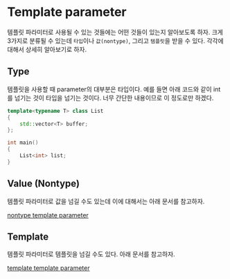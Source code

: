 # Template parameter

템플릿 파라미터로 사용될 수 있는 것들에는 어떤 것들이 있는지 알아보도록 하자. 크게 3가지로 분류될 수 있는데 `타입`이나 `값(nontype)`, 그리고 `템플릿`을 받을 수 있다. 각각에 대해서 상세히 알아보기로 하자.

## Type

템플릿을 사용할 때 parameter의 대부분은 타입이다. 예를 들면 아래 코드와 같이 int를 넘기는 것이 타입을 넘기는 것이다. 너무 간단한 내용이므로 이 정도로만 하겠다.

```cpp
template<typename T> class List
{
    std::vector<T> buffer;
};

int main()
{
    List<int> list;
}
```

## Value (Nontype)

템플릿 파라미터로 값을 넘길 수도 있는데 이에 대해서는 아래 문서를 참고하자.

[nontype template parameter]

## Template

템플릿 파라미터로 템플릿을 넘길 수도 있다. 아래 문서를 참고하자.

[template template parameter]

[nontype template parameter]:https://github.com/seungin/TIL/blob/master/c%2B%2B/nontype-template-parameter.md
[template template parameter]:https://github.com/seungin/TIL/blob/master/c%2B%2B/template-template-parameter.md
